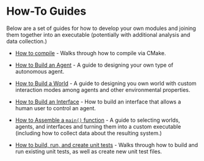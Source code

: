 # How-To Guides

Below are a set of guides for how to develop your own modules and joining them together into an executable (potentially with additional analysis and data collection.)

- [How to compile](HowToCompile.md) - Walks through how to compile via CMake.

- [How to Build an Agent](HowToBuildAnAgent.md) - A guide to designing your own type of autonomous agent.

- [How to Build a World](HowToBuildAWorld.md) - A guide to designing you own world with custom interaction modes among agents and other environmental properties.

- [How to Build an Interface](HowToBuildAnInterface.md) - How to build an interface that allows a human user to control an agent.

- [How to Assemble a `main()` function](HowToAssembleAMain.md) - A guide to selecting worlds, agents, and interfaces and turning them into a custom executable (including how to collect data about the resulting system.)

- [How to build, run, and create unit tests](HowToTest.md) - Walks through how to build and run existing unit tests, as well as create new unit test files. 

